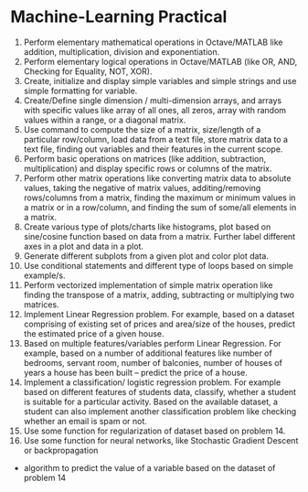 # Machine-Learning Practical 
1. Perform elementary mathematical operations in Octave/MATLAB like addition, 
multiplication, division and exponentiation.
2. Perform elementary logical operations in Octave/MATLAB (like OR, AND, Checking for
Equality, NOT, XOR).
3. Create, initialize and display simple variables and simple strings and use simple formatting for
variable.
4. Create/Define single dimension / multi-dimension arrays, and arrays with specific values like
array of all ones, all zeros, array with random values within a range, or a diagonal matrix.
5. Use command to compute the size of a matrix, size/length of a particular row/column, load 
data from a text file, store matrix data to a text file, finding out variables and their features in the
current scope.
6. Perform basic operations on matrices (like addition, subtraction, multiplication) and display
specific rows or columns of the matrix.
7. Perform other matrix operations like converting matrix data to absolute values, taking the
negative of matrix values, additing/removing rows/columns from a matrix, finding the maximum 
or minimum values in a matrix or in a row/column, and finding the sum of some/all
elements in a matrix.
8. Create various type of plots/charts like histograms, plot based on sine/cosine function based on
data from a matrix. Further label different axes in a plot and data in a plot.
9. Generate different subplots from a given plot and color plot data.
10. Use conditional statements and different type of loops based on simple example/s.
11. Perform vectorized implementation of simple matrix operation like finding the transpose of a
matrix, adding, subtracting or multiplying two matrices.
12. Implement Linear Regression problem. For example, based on a dataset comprising of 
existing set of prices and area/size of the houses, predict the estimated price of a given house.
13. Based on multiple features/variables perform Linear Regression. For example, based on a
number of additional features like number of bedrooms, servant room, number of balconies,
number of houses of years a house has been built – predict the price of a house.
14. Implement a classification/ logistic regression problem. For example based on different 
features of students data, classify, whether a student is suitable for a particular activity. Based on 
the available dataset, a student can also implement another classification problem like checking
whether an email is spam or not.
15. Use some function for regularization of dataset based on problem 14.
16. Use some function for neural networks, like Stochastic Gradient Descent or backpropagation 
- algorithm to predict the value of a variable based on the dataset of problem 14

